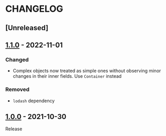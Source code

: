 # CHANGELOG
## [Unreleased]

## [1.1.0](../../compare/1.0.0..1.1.0) - 2022-11-01
### Changed
- Complex objects now treated as simple ones without observing minor changes in their inner fields. Use `Container` instead

### Removed
- `lodash` dependency

## [1.0.0](../../tree/1.0.0) - 2021-10-30
Release
